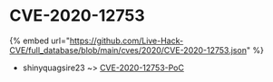 # CVE-2020-12753
{% embed url="https://github.com/Live-Hack-CVE/full_database/blob/main/cves/2020/CVE-2020-12753.json" %}

* shinyquagsire23 ~> [CVE-2020-12753-PoC](https://www.alice-snow.ru/2020/database/cve-2020-12753/cve-2020-12753-poc-shinyquagsire23)